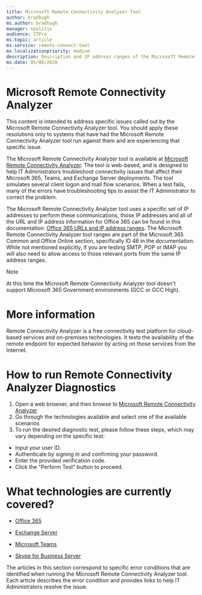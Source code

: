```yaml
---
title: Microsoft Remote Connectivity Analyzer Tool
author: bradhugh
ms.author: bradhugh
manager: tpolitis
audience: ITPro 
ms.topic: article 
ms.service: remote-connect-tool
ms.localizationpriority: medium
description: Description and IP address ranges of the Microsoft Remote Connectivity Analyzer (RCA) tool
ms.date: 05/08/2020
---
```


# Microsoft Remote Connectivity Analyzer

This content is intended to address specific issues called out by the Microsoft Remote Connectivity Analyzer tool. You should apply these resolutions only to systems that have had the Microsoft Remote Connectivity Analyzer tool run against them and are experiencing that specific issue.

The Microsoft Remote Connectivity Analyzer tool is available at [Microsoft Remote Connectivity Analyzer](https://go.microsoft.com/fwlink/?linkid=154308). The tool is web-based, and is designed to help IT Administrators troubleshoot connectivity issues that affect their Microsoft 365, Teams, and Exchange Server deployments. The tool simulates several client logon and mail flow scenarios. When a test fails, many of the errors have troubleshooting tips to assist the IT Administrator to correct the problem.

The Microsoft Remote Connectivity Analyzer tool uses a specific set of IP addresses to perform these communications, those IP addresses and all of the URL and IP address information for Office 365 can be found in this documentation: [Office 365 URLs and IP address ranges](https://go.microsoft.com/fwlink/?linkid=532912). The Microsoft Remote Connectivity Analyzer tool ranges are part of the Microsoft 365 Common and Office Online section, specifically ID 46 in the documentation. While not mentioned explicitly, if you are testing SMTP, POP or IMAP you will also need to allow access to those relevant ports from the same IP address ranges. 

> [!NOTE]
> At this time the Microsoft Remote Connectivity Analyzer tool doesn't support Microsoft 365 Government environments (GCC or GCC High).

# More information
Remote Connectivity Analyzer is a free connectivity test platform for cloud-based services and on-premises technologies. It tests the availability of the remote endpoint for expected behavior by acting on those services from the Internet.

# How to run Remote Connectivity Analyzer Diagnostics
1. Open a web browser, and then browse to [Microsoft Remote Connectivity Analyzer](https://testconnectivity.microsoft.com/)
2. Go through the technologies available and select one of the available scenarios
3. To run the desired diagnostic test, please follow these steps, which may vary depending on the specific test:

- Input your user ID.
- Authenticate by signing in and confirming your password.
- Enter the provided verification code.
- Click the "Perform Test" button to proceed.

# What technologies are currently covered?
- [Office 365](https://testconnectivity.microsoft.com/tests/o365)

- [Exchange Server](https://testconnectivity.microsoft.com/tests/exchange)
  
- [Microsoft Teams](https://testconnectivity.microsoft.com/tests/teams)
  
- [Skype for Business Server](https://testconnectivity.microsoft.com/tests/skype)


The articles in this section correspond to specific error conditions that are identified when running the Microsoft Remote Connectivity Analyzer tool. Each article describes the error condition and provides links to help IT Administrators resolve the issue.
